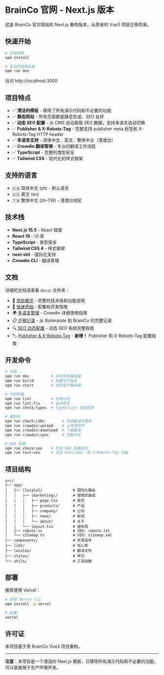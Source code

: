 # BrainCo 官网 - Next.js 版本

这是 BrainCo 官方网站的 Next.js 重构版本，从原来的 Vue3 项目迁移而来。

## 快速开始

```bash
# 安装依赖
npm install

# 启动开发服务器
npm run dev
```

访问 http://localhost:3000

## 项目特点

- ✅ **清洁的模板** - 移除了所有演示代码和不必要的功能
- ✅ **静态网站** - 所有页面都是静态生成，SEO 友好
- ✅ **动态 SEO 配置** - 从 CMS 自动获取 SEO 数据，支持多语言自动切换
- ✅ **Publisher & X-Robots-Tag** - 完整支持 publisher meta 标签和 X-Robots-Tag HTTP header
- ✅ **多语言支持** - 简体中文、英文、繁体中文（港澳台）
- ✅ **Crowdin 翻译管理** - 专业的翻译工作流程
- ✅ **TypeScript** - 完整的类型安全
- ✅ **Tailwind CSS** - 现代化的样式框架

## 支持的语言

- 🇨🇳 简体中文 (zh) - 默认语言
- 🇺🇸 英文 (en)
- 🇹🇼 繁体中文 (zh-TW) - 港澳台地区

## 技术栈

- **Next.js 15.5** - React 框架
- **React 19** - UI 库
- **TypeScript** - 类型安全
- **Tailwind CSS 4** - 样式框架
- **next-intl** - 国际化支持
- **Crowdin CLI** - 翻译管理

## 文档

详细的文档请查看 `docs/` 文件夹：

- 📖 [项目概览](./docs/README.md) - 完整的技术栈和功能说明
- 🚀 [快速开始](./docs/SETUP.md) - 配置和开发指南
- 🌍 [多语言管理](./docs/CROWDIN_GUIDE.md) - Crowdin 详细使用指南
- 📋 [迁移记录](./docs/MIGRATION_SUMMARY.md) - 从 Boilerplate 到 BrainCo 的完整记录
- 🔍 [SEO 动态配置](./SEO_SETUP_SUMMARY.md) - 动态 SEO 系统完整指南
- 🏷️ [Publisher & X-Robots-Tag](./docs/PUBLISHER_AND_ROBOTS_TAG.md) - **新增！** Publisher 和 X-Robots-Tag 配置指南

## 开发命令

```bash
# 开发
npm run dev          # 启动开发服务器
npm run build        # 构建生产版本
npm run start        # 启动生产服务器

# 代码质量
npm run lint         # 检查代码
npm run lint:fix     # 自动修复
npm run check:types  # TypeScript 类型检查

# 国际化
npm run check:i18n        # 检查翻译完整性
npm run crowdin:upload    # 上传源文件
npm run crowdin:download  # 下载翻译
npm run crowdin:sync      # 完整同步

# SEO 配置
npm run check:seo    # 检查 SEO 配置状态
npm run test:seo     # 测试 Publisher 和 X-Robots-Tag 功能
```

## 项目结构

```
src/
├── app/
│   ├── [locale]/              # 国际化路由
│   │   ├── (marketing)/       # 营销页面组
│   │   │   ├── page.tsx       # 首页
│   │   │   ├── products/      # 产品
│   │   │   ├── company/       # 公司
│   │   │   ├── news/          # 新闻
│   │   │   └── about/         # 关于
│   │   └── layout.tsx         # 根布局
│   ├── robots.ts              # SEO: robots.txt
│   └── sitemap.ts             # SEO: sitemap.xml
├── components/                # 共享组件
├── libs/                      # 核心库
├── locales/                   # 翻译文件
├── styles/                    # 样式
└── utils/                     # 工具函数
```

## 部署

推荐使用 Vercel：

```bash
# 安装 Vercel CLI
npm install -g vercel

# 部署
vercel
```

## 许可证

本项目基于原 BrainCo Vue3 项目重构。

---

**注意**：本项目是一个清洁的 Next.js 模板，已移除所有演示代码和不必要的功能，可以直接用于生产环境开发。
